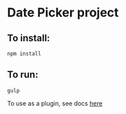 # Date Picker project

## To install:

`npm install`

## To run:

`gulp`

To use as a plugin, see docs [here](https://github.com/matine/mc-react-datepicker/blob/master/docs.md)
